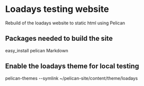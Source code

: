 Loadays testing website
=======================

Rebuild of the loadays website to static html using Pelican

## Packages needed to build the site

  easy_install pelican Markdown

## Enable the loadays theme for local testing ##

  pelican-themes --symlink ~/pelican-site/content/theme/loadays

